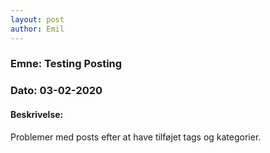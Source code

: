 ```yaml
---
layout: post
author: Emil
---
```


<h3>Emne: Testing Posting</h3>

<h3>Dato: 03-02-2020</h3>

<h4>Beskrivelse:</h4>

Problemer med posts efter at have tilføjet tags og kategorier.
